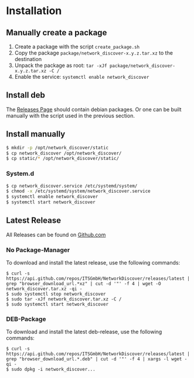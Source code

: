 # Installation

## Manually create a package

1. Create a package with the script `create_package.sh`
2. Copy the package `package/network_discover-x.y.z.tar.xz` to the destination
3. Unpack the package as root: `tar -xJf package/network_discover-x.y.z.tar.xz -C /`
4. Enable the service: `systemctl enable network_discover`


## Install deb

The [Releases Page](https://github.com/ITSGmbH/NetworkDiscover/releases) should contain debian packages.
Or one can be built manually with the script used in the previous section.


## Install manually

```bash
$ mkdir -p /opt/network_discover/static
$ cp network_discover /opt/network_discover/
$ cp static/* /opt/network_discover/static/
```

### System.d

```bash
$ cp network_discover.service /etc/systemd/system/
$ chmod -x /etc/systemd/system/network_discover.service
$ systemctl enable network_discover
$ systemctl start network_discover
```

## Latest Release

All Releases can be found on [Github.com](https://github.com/ITSGmbH/NetworkDiscover/releases)

### No Package-Manager

To download and install the latest release, use the following commands:

```
$ curl -s https://api.github.com/repos/ITSGmbH/NetworkDiscover/releases/latest | grep "browser_download_url.*xz" | cut -d '"' -f 4 | wget -O network_discover.tar.xz -qi -
$ sudo systemctl stop network_discover
$ sudo tar -xJf network_discover.tar.xz -C /
$ sudo systemctl start network_discover
```

### DEB-Package

To download and install the latest deb-release, use the following commands:

```
$ curl -s https://api.github.com/repos/ITSGmbH/NetworkDiscover/releases/latest | grep "browser_download_url.*.deb" | cut -d '"' -f 4 | xargs -l wget -qi -
$ sudo dpkg -i network_discover...
```
